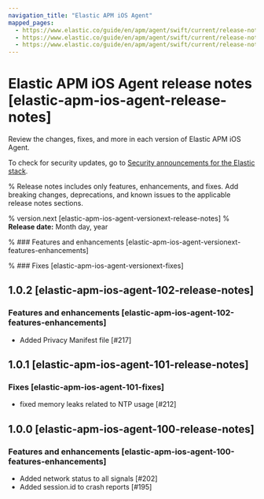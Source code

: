 ```yaml
---
navigation_title: "Elastic APM iOS Agent"
mapped_pages:
  - https://www.elastic.co/guide/en/apm/agent/swift/current/release-notes-v1.0.2.html
  - https://www.elastic.co/guide/en/apm/agent/swift/current/release-notes-v1.0.1.html
  - https://www.elastic.co/guide/en/apm/agent/swift/current/release-notes-v1.0.0.html
---
```


# Elastic APM iOS Agent release notes [elastic-apm-ios-agent-release-notes]

Review the changes, fixes, and more in each version of Elastic APM iOS Agent. 

To check for security updates, go to [Security announcements for the Elastic stack](https://discuss.elastic.co/c/announcements/security-announcements/31).

% Release notes includes only features, enhancements, and fixes. Add breaking changes, deprecations, and known issues to the applicable release notes sections. 

% version.next [elastic-apm-ios-agent-versionext-release-notes]
% **Release date:** Month day, year

% ### Features and enhancements [elastic-apm-ios-agent-versionext-features-enhancements]

% ### Fixes [elastic-apm-ios-agent-versionext-fixes]

## 1.0.2 [elastic-apm-ios-agent-102-release-notes]

### Features and enhancements [elastic-apm-ios-agent-102-features-enhancements]
* Added Privacy Manifest file [#217]

## 1.0.1 [elastic-apm-ios-agent-101-release-notes]

### Fixes [elastic-apm-ios-agent-101-fixes]
* fixed memory leaks related to NTP usage [#212]

## 1.0.0 [elastic-apm-ios-agent-100-release-notes]

### Features and enhancements [elastic-apm-ios-agent-100-features-enhancements]
* Added network status to all signals [#202]
* Added session.id to crash reports [#195]
